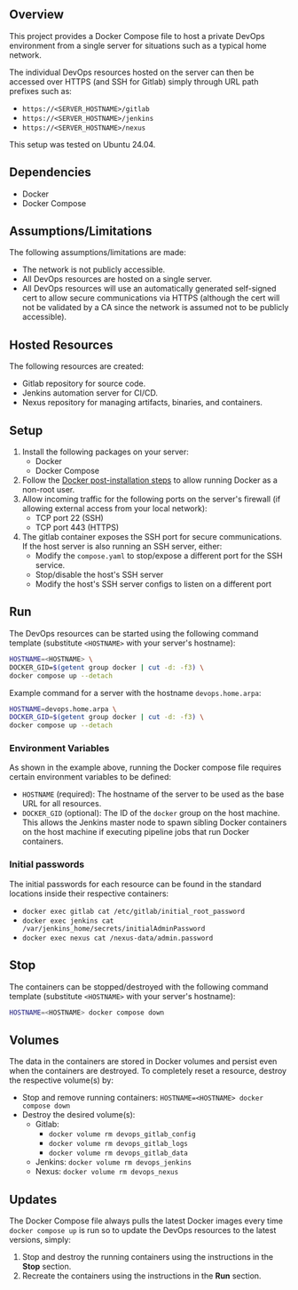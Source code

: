 ## Overview

This project provides a Docker Compose file to host a private DevOps environment
from a single server for situations such as a typical home network.

The individual DevOps resources hosted on the server can then be accessed over
HTTPS (and SSH for Gitlab) simply through URL path prefixes such as:

- `https://<SERVER_HOSTNAME>/gitlab`
- `https://<SERVER_HOSTNAME>/jenkins`
- `https://<SERVER_HOSTNAME>/nexus`

This setup was tested on Ubuntu 24.04.

## Dependencies

- Docker
- Docker Compose

## Assumptions/Limitations

The following assumptions/limitations are made:
- The network is not publicly accessible.
- All DevOps resources are hosted on a single server.
- All DevOps resources will use an automatically generated self-signed cert to
  allow secure communications via HTTPS (although the cert will not be validated
  by a CA since the network is assumed not to be publicly accessible).

## Hosted Resources

The following resources are created:
- Gitlab repository for source code.
- Jenkins automation server for CI/CD.
- Nexus repository for managing artifacts, binaries, and containers.

## Setup

1. Install the following packages on your server:
    - Docker
    - Docker Compose
2. Follow the [Docker post-installation steps](https://docs.docker.com/engine/install/linux-postinstall/#manage-docker-as-a-non-root-user)
   to allow running Docker as a non-root user.
3. Allow incoming traffic for the following ports on the server's firewall
   (if allowing external access from your local network):
    - TCP port 22 (SSH)
    - TCP port 443 (HTTPS)
4. The gitlab container exposes the SSH port for secure communications.
   If the host server is also running an SSH server, either:
    - Modify the `compose.yaml` to stop/expose a different port for the SSH
      service.
    - Stop/disable the host's SSH server
    - Modify the host's SSH server configs to listen on a different port

## Run

The DevOps resources can be started using the following command template
(substitute `<HOSTNAME>` with your server's hostname):

```bash
HOSTNAME=<HOSTNAME> \
DOCKER_GID=$(getent group docker | cut -d: -f3) \
docker compose up --detach
```

Example command for a server with the hostname `devops.home.arpa`:
```bash
HOSTNAME=devops.home.arpa \
DOCKER_GID=$(getent group docker | cut -d: -f3) \
docker compose up --detach
```

### Environment Variables

As shown in the example above, running the Docker compose file requires certain
environment variables to be defined:
- `HOSTNAME` (required): The hostname of the server to be used as the base
                         URL for all resources.
- `DOCKER_GID` (optional): The ID of the `docker` group on the host machine.
                           This allows the Jenkins master node to spawn sibling
                           Docker containers on the host machine if executing
                           pipeline jobs that run Docker containers.

### Initial passwords

The initial passwords for each resource can be found in the standard locations
inside their respective containers:
- `docker exec gitlab cat /etc/gitlab/initial_root_password`
- `docker exec jenkins cat /var/jenkins_home/secrets/initialAdminPassword`
- `docker exec nexus cat /nexus-data/admin.password`

## Stop

The containers can be stopped/destroyed with the following command template
(substitute `<HOSTNAME>` with your server's hostname):

```bash
HOSTNAME=<HOSTNAME> docker compose down
```

## Volumes

The data in the containers are stored in Docker volumes and persist even when
the containers are destroyed. To completely reset a resource, destroy the
respective volume(s) by:

- Stop and remove running containers: `HOSTNAME=<HOSTNAME> docker compose down`
- Destroy the desired volume(s):
    - Gitlab:
        - `docker volume rm devops_gitlab_config`
        - `docker volume rm devops_gitlab_logs`
        - `docker volume rm devops_gitlab_data`
    - Jenkins: `docker volume rm devops_jenkins`
    - Nexus: `docker volume rm devops_nexus`

## Updates

The Docker Compose file always pulls the latest Docker images every time
`docker compose up` is run so to update the DevOps resources to the latest
versions, simply:
1. Stop and destroy the running containers using the instructions in the
   **Stop** section.
2. Recreate the containers using the instructions in the **Run** section.
